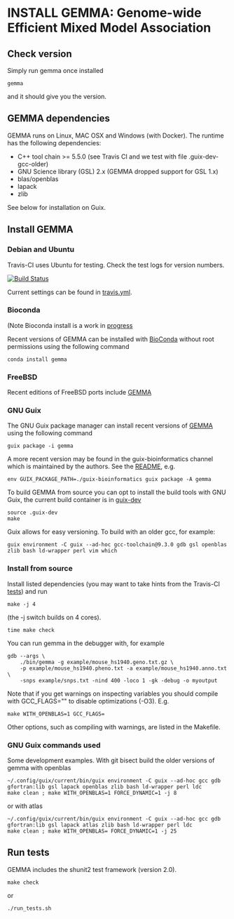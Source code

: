 # INSTALL GEMMA: Genome-wide Efficient Mixed Model Association

## Check version

Simply run gemma once installed

    gemma

and it should give you the version.

## GEMMA dependencies

GEMMA runs on Linux, MAC OSX and Windows (with Docker). The runtime
has the following dependencies:

* C++ tool chain >= 5.5.0 (see Travis CI and we test with file .guix-dev-gcc-older)
* GNU Science library (GSL) 2.x (GEMMA dropped support for GSL 1.x)
* blas/openblas
* lapack
* zlib

See below for installation on Guix.

## Install GEMMA

### Debian and Ubuntu

Travis-CI uses Ubuntu for testing. Check the test logs for version numbers.

[![Build Status](https://travis-ci.org/genetics-statistics/GEMMA.svg?branch=master)](https://travis-ci.org/genetics-statistics/GEMMA)

Current settings can be found in [travis.yml](.travis.yml).

### Bioconda

(Note Bioconda install is a work in [progress](https://github.com/genetics-statistics/GEMMA/issues/52)

Recent versions of GEMMA can be installed with
[BioConda](http://ddocent.com/bioconda/) without root permissions using the following
command

    conda install gemma

### FreeBSD

Recent editions of FreeBSD ports include [GEMMA](https://www.freebsd.org/cgi/ports.cgi?query=gemma&stype=all)

### GNU Guix

The GNU Guix package manager can install recent versions of [GEMMA](https://www.gnu.org/software/guix/packages/g.html)
using the following command

    guix package -i gemma

A more recent version may be found in the guix-bioinformatics channel
which is maintained by the authors. See the
[README](http://git.genenetwork.org/guix-bioinformatics/guix-bioinformatics), e.g.

    env GUIX_PACKAGE_PATH=./guix-bioinformatics guix package -A gemma

To build GEMMA from source you can opt to install the build tools with
GNU Guix, the current build container is in [guix-dev](./.guix-dev)

    source .guix-dev
    make

Guix allows for easy versioning. To build with an older gcc, for
example:

    guix environment -C guix --ad-hoc gcc-toolchain@9.3.0 gdb gsl openblas zlib bash ld-wrapper perl vim which

### Install from source

Install listed dependencies (you may want to take hints from
the Travis-CI [tests](./.travis.yml)) and run

	make -j 4

(the -j switch builds on 4 cores).

	time make check

You can run gemma in the debugger with, for example

	gdb --args \
		./bin/gemma -g example/mouse_hs1940.geno.txt.gz \
		-p example/mouse_hs1940.pheno.txt -a example/mouse_hs1940.anno.txt \
		-snps example/snps.txt -nind 400 -loco 1 -gk -debug -o myoutput

Note that if you get <optimized out> warnings on inspecting variables you
should compile with GCC_FLAGS="" to disable optimizations (-O3). E.g.

    make WITH_OPENBLAS=1 GCC_FLAGS=

Other options, such as compiling with warnings, are listed in the
Makefile.

### GNU Guix commands used

Some development examples.  With git bisect build the older versions
of gemma with openblas

    ~/.config/guix/current/bin/guix environment -C guix --ad-hoc gcc gdb gfortran:lib gsl lapack openblas zlib bash ld-wrapper perl ldc
    make clean ; make WITH_OPENBLAS=1 FORCE_DYNAMIC=1 -j 8

or with atlas

    ~/.config/guix/current/bin/guix environment -C guix --ad-hoc gcc gdb gfortran:lib gsl lapack atlas zlib bash ld-wrapper perl ldc
    make clean ; make WITH_OPENBLAS= FORCE_DYNAMIC=1 -j 25

## Run tests

GEMMA includes the shunit2 test framework (version 2.0).

    make check

or

    ./run_tests.sh
